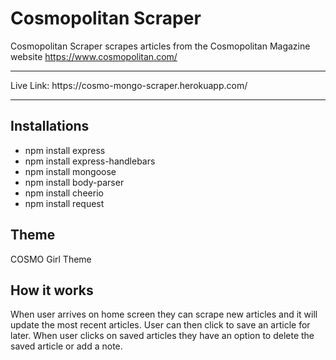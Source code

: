 # Cosmopolitan Scraper

Cosmopolitan Scraper scrapes articles from the Cosmopolitan Magazine website https://www.cosmopolitan.com/ 

<hr>
Live Link: https://cosmo-mongo-scraper.herokuapp.com/
<hr>


## Installations
* npm install express
* npm install express-handlebars
* npm install mongoose
* npm install body-parser
* npm install cheerio
* npm install request

## Theme
COSMO Girl Theme

## How it works
When user arrives on home screen they can scrape new articles and it will update the most recent articles. User can then click to save an article for later. When user clicks on saved articles they have an option to delete the saved article or add a note. 

